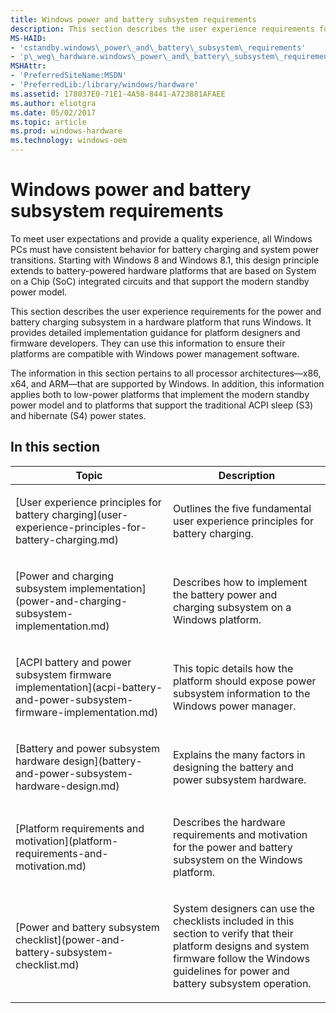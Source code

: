 ```yaml
---
title: Windows power and battery subsystem requirements
description: This section describes the user experience requirements for the power and battery charging subsystem in a hardware platform that runs Windows.
MS-HAID:
- 'cstandby.windows\_power\_and\_battery\_subsystem\_requirements'
- 'p\_weg\_hardware.windows\_power\_and\_battery\_subsystem\_requirements'
MSHAttr:
- 'PreferredSiteName:MSDN'
- 'PreferredLib:/library/windows/hardware'
ms.assetid: 178037E0-71E1-4A58-8441-A723881AFAEE
ms.author: eliotgra
ms.date: 05/02/2017
ms.topic: article
ms.prod: windows-hardware
ms.technology: windows-oem
---
```


# Windows power and battery subsystem requirements


To meet user expectations and provide a quality experience, all Windows PCs must have consistent behavior for battery charging and system power transitions. Starting with Windows 8 and Windows 8.1, this design principle extends to battery-powered hardware platforms that are based on System on a Chip (SoC) integrated circuits and that support the modern standby power model.

This section describes the user experience requirements for the power and battery charging subsystem in a hardware platform that runs Windows. It provides detailed implementation guidance for platform designers and firmware developers. They can use this information to ensure their platforms are compatible with Windows power management software.

The information in this section pertains to all processor architectures—x86, x64, and ARM—that are supported by Windows. In addition, this information applies both to low-power platforms that implement the modern standby power model and to platforms that support the traditional ACPI sleep (S3) and hibernate (S4) power states.

## In this section


<table>
<colgroup>
<col width="50%" />
<col width="50%" />
</colgroup>
<thead>
<tr class="header">
<th>Topic</th>
<th>Description</th>
</tr>
</thead>
<tbody>
<tr class="odd">
<td><p>[User experience principles for battery charging](user-experience-principles-for-battery-charging.md)</p></td>
<td><p>Outlines the five fundamental user experience principles for battery charging.</p></td>
</tr>
<tr class="even">
<td><p>[Power and charging subsystem implementation](power-and-charging-subsystem-implementation.md)</p></td>
<td><p>Describes how to implement the battery power and charging subsystem on a Windows platform.</p></td>
</tr>
<tr class="odd">
<td><p>[ACPI battery and power subsystem firmware implementation](acpi-battery-and-power-subsystem-firmware-implementation.md)</p></td>
<td><p>This topic details how the platform should expose power subsystem information to the Windows power manager.</p></td>
</tr>
<tr class="even">
<td><p>[Battery and power subsystem hardware design](battery-and-power-subsystem-hardware-design.md)</p></td>
<td><p>Explains the many factors in designing the battery and power subsystem hardware.</p></td>
</tr>
<tr class="odd">
<td><p>[Platform requirements and motivation](platform-requirements-and-motivation.md)</p></td>
<td><p>Describes the hardware requirements and motivation for the power and battery subsystem on the Windows platform.</p></td>
</tr>
<tr class="even">
<td><p>[Power and battery subsystem checklist](power-and-battery-subsystem-checklist.md)</p></td>
<td><p>System designers can use the checklists included in this section to verify that their platform designs and system firmware follow the Windows guidelines for power and battery subsystem operation.</p></td>
</tr>
</tbody>
</table>

 

 

 






